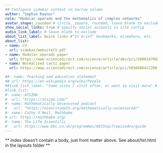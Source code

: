 ```yaml
---
## Configure sidebar content in narrow column
author: "Sophie Raynor"
role: "Modular operads and the mathematics of complex networks"
avatar_shape: rounded # circle, square, rounded, leave blank to exclude
show_social_links: true # specify social accounts in site config
audio_link_label: # leave blank to exclude
about_list_label: Quick links #"In brief" bookmarks, elsewhere, etc.
about_list:
- name: CV
  url: sidebar/websiteCV.pdf
- name: Modular operads paper
  url: https://www.sciencedirect.com/science/article/abs/pii/S0001870821004503/
- name: Normalised cacti paper
  url: https://www.sciencedirect.com/science/article/pii/S0166864122001092

##- name: Teaching and education statement
## url: https://en.wikipedia.org/wiki/People 
##link_list_label: "Some sites I visit often, or want to visit more" # bookmarks, elsewhere, etc.
#link_list:
#- name: ATSIMA
#  url: "https://atsima.com/"
#- name: Mathematically Uncensored podcast
#   url: "https://minoritymath.org/mathematically-uncensored/"
#- name: Cathy O'Neil, Mathbabe
# url: https://mathbabe.org/
#- name: The Life Scientific
#   url: https://www.bbc.co.uk/programmes/b015sqc7/episodes/guide
---
```


** index doesn't contain a body, just front matter above.
See about/list.html in the layouts folder **